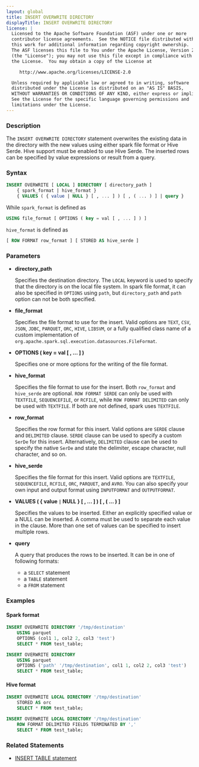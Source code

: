 ```yaml
---
layout: global
title: INSERT OVERWRITE DIRECTORY
displayTitle: INSERT OVERWRITE DIRECTORY
license: |
  Licensed to the Apache Software Foundation (ASF) under one or more
  contributor license agreements.  See the NOTICE file distributed with
  this work for additional information regarding copyright ownership.
  The ASF licenses this file to You under the Apache License, Version 2.0
  (the "License"); you may not use this file except in compliance with
  the License.  You may obtain a copy of the License at

     http://www.apache.org/licenses/LICENSE-2.0

  Unless required by applicable law or agreed to in writing, software
  distributed under the License is distributed on an "AS IS" BASIS,
  WITHOUT WARRANTIES OR CONDITIONS OF ANY KIND, either express or implied.
  See the License for the specific language governing permissions and
  limitations under the License.
---
```


### Description

The `INSERT OVERWRITE DIRECTORY` statement overwrites the existing data in the directory with the new values using either spark file format or Hive Serde. 
Hive support must be enabled to use Hive Serde. The inserted rows can be specified by value expressions or result from a query.

### Syntax

```sql
INSERT OVERWRITE [ LOCAL ] DIRECTORY [ directory_path ]
    { spark_format | hive_format }
    { VALUES ( { value | NULL } [ , ... ] ) [ , ( ... ) ] | query }
```

While `spark_format` is defined as
```sql
USING file_format [ OPTIONS ( key = val [ , ... ] ) ]
```

`hive_format` is defined as
```sql
[ ROW FORMAT row_format ] [ STORED AS hive_serde ]
```

### Parameters

* **directory_path**

    Specifies the destination directory. The `LOCAL` keyword is used to specify that the directory is on the local file system.
    In spark file format, it can also be specified in `OPTIONS` using `path`, but `directory_path` and `path` option can not be both specified.

* **file_format**

    Specifies the file format to use for the insert. Valid options are `TEXT`, `CSV`, `JSON`, `JDBC`, `PARQUET`, `ORC`, `HIVE`, `LIBSVM`, or a fully qualified class name of a custom implementation of `org.apache.spark.sql.execution.datasources.FileFormat`.

* **OPTIONS ( key = val [ , ... ] )**

    Specifies one or more options for the writing of the file format.

* **hive_format**

    Specifies the file format to use for the insert. Both `row_format` and `hive_serde` are optional. `ROW FORMAT SERDE` can only be used with `TEXTFILE`, `SEQUENCEFILE`, or `RCFILE`, while `ROW FORMAT DELIMITED` can only be used with `TEXTFILE`. If both are not defined, spark uses `TEXTFILE`.

* **row_format**

    Specifies the row format for this insert. Valid options are `SERDE` clause and `DELIMITED` clause. `SERDE` clause can be used to specify a custom `SerDe` for this insert. Alternatively, `DELIMITED` clause can be used to specify the native `SerDe` and state the delimiter, escape character, null character, and so on.

* **hive_serde**

    Specifies the file format for this insert. Valid options are `TEXTFILE`, `SEQUENCEFILE`, `RCFILE`, `ORC`, `PARQUET`, and `AVRO`. You can also specify your own input and output format using `INPUTFORMAT` and `OUTPUTFORMAT`.

* **VALUES ( { value `|` NULL } [ , ... ] ) [ , ( ... ) ]**

    Specifies the values to be inserted. Either an explicitly specified value or a NULL can be inserted.
    A comma must be used to separate each value in the clause. More than one set of values can be specified to insert multiple rows.

* **query**

    A query that produces the rows to be inserted. It can be in one of following formats:
    * a `SELECT` statement
    * a `TABLE` statement
    * a `FROM` statement

### Examples

#### Spark format
```sql
INSERT OVERWRITE DIRECTORY '/tmp/destination'
    USING parquet
    OPTIONS (col1 1, col2 2, col3 'test')
    SELECT * FROM test_table;

INSERT OVERWRITE DIRECTORY
    USING parquet
    OPTIONS ('path' '/tmp/destination', col1 1, col2 2, col3 'test')
    SELECT * FROM test_table;
```

#### Hive format

```sql
INSERT OVERWRITE LOCAL DIRECTORY '/tmp/destination'
    STORED AS orc
    SELECT * FROM test_table;

INSERT OVERWRITE LOCAL DIRECTORY '/tmp/destination'
    ROW FORMAT DELIMITED FIELDS TERMINATED BY ','
    SELECT * FROM test_table;
```

### Related Statements

* [INSERT TABLE statement](sql-ref-syntax-dml-insert-table.html)
